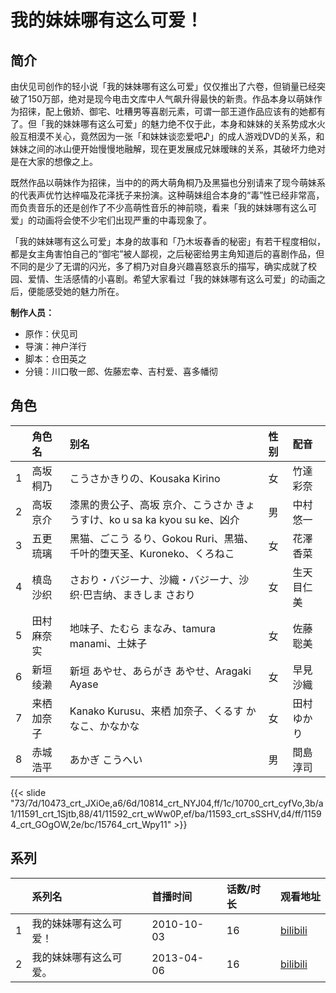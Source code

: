 # 我的妹妹哪有这么可爱！


## 简介

由伏见司创作的轻小说「我的妹妹哪有这么可爱」仅仅推出了六卷，但销量已经突破了150万部，绝对是现今电击文库中人气飙升得最快的新贵。作品本身以萌妹作为招徕，配上傲娇、御宅、吐糟男等喜剧元素，可谓一部王道作品应该有的她都有了。但「我的妹妹哪有这么可爱」的魅力绝不仅于此，本身和妹妹的关系势成水火般互相漠不关心，竟然因为一张「和妹妹谈恋爱吧♪」的成人游戏DVD的关系，和妹妹之间的冰山便开始慢慢地融解，现在更发展成兄妹暧昧的关系，其破坏力绝对是在大家的想像之上。

既然作品以萌妹作为招徕，当中的的两大萌角桐乃及黑猫也分别请来了现今萌妹系的代表声优竹达梓喵及花泽抚子来扮演。这种萌妹组合本身的“毒”性已经非常高，而负责音乐的还是创作了不少高萌性音乐的神前晓，看来「我的妹妹哪有这么可爱」的动画将会使不少宅们出现严重的中毒现象了。

「我的妹妹哪有这么可爱」本身的故事和「乃木坂春香的秘密」有若干程度相似，都是女主角害怕自己的“御宅”被人鄙视，之后秘密给男主角知道后的喜剧作品，但不同的是少了无谓的闪光，多了桐乃对自身兴趣喜怒哀乐的描写，确实成就了校园、爱情、生活感情的小喜剧。希望大家看过「我的妹妹哪有这么可爱」的动画之后，便能感受她的魅力所在。

**制作人员：**
- 原作：伏见司
- 导演：神户洋行
- 脚本：仓田英之
- 分镜：川口敬一郎、佐藤宏幸、吉村爱、喜多幡彻

## 角色

|     |   角色名   |   别名  | 性别 |  配音  |
|:--- |:------  |:----      |:---  |:--   |
| 1 | 高坂桐乃 | こうさかきりの、Kousaka Kirino | 女 | 竹達彩奈 |
| 2 | 高坂京介 | 漆黑的贵公子、高坂 京介、こうさか きょうすけ、ko u sa ka kyou su ke、凶介 | 男 | 中村悠一 |
| 3 | 五更琉璃 | 黑猫、ごこう るり、Gokou Ruri、黒猫、千叶的堕天圣、Kuroneko、くろねこ | 女 | 花澤香菜 |
| 4 | 槙岛沙织 | さおり・バジーナ、沙織・バジーナ、沙织·巴吉纳、まきしま さおり | 女 | 生天目仁美 |
| 5 | 田村麻奈实 | 地味子、たむら まなみ、tamura manami、土妹子 | 女 | 佐藤聡美 |
| 6 | 新垣绫濑 | 新垣 あやせ、あらがき あやせ、Aragaki Ayase | 女 | 早見沙織 |
| 7 | 来栖加奈子 | Kanako Kurusu、来栖 加奈子、くるす かなこ、かなかな | 女 | 田村ゆかり |
| 8 | 赤城浩平 | あかぎ こうへい | 男 | 間島淳司 |

{{< slide "73/7d/10473_crt_JXiOe,a6/6d/10814_crt_NYJ04,ff/1c/10700_crt_cyfVo,3b/a1/11591_crt_1Sjtb,88/41/11592_crt_wWw0P,ef/ba/11593_crt_sSSHV,d4/ff/11594_crt_GOgOW,2e/bc/15764_crt_Wpy11" >}}

## 系列

|     |   系列名   |   首播时间  | 话数/时长  | 观看地址 |
|:---  |:------    |:----      |:---       |:---  |
| 1 | 我的妹妹哪有这么可爱！ | 2010-10-03 | 16 | [bilibili](https://www.bilibili.com/bangumi/play/ss2660)  |
| 2 | 我的妹妹哪有这么可爱。 | 2013-04-06 | 16 | [bilibili](https://www.bilibili.com/bangumi/play/ss2661)  |



